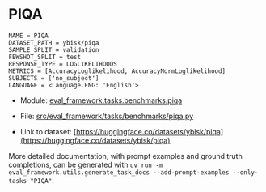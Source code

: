 # PIQA

````
NAME = PIQA
DATASET_PATH = ybisk/piqa
SAMPLE_SPLIT = validation
FEWSHOT_SPLIT = test
RESPONSE_TYPE = LOGLIKELIHOODS
METRICS = [AccuracyLoglikelihood, AccuracyNormLoglikelihood]
SUBJECTS = ['no_subject']
LANGUAGE = <Language.ENG: 'English'>
````

- Module: [eval_framework.tasks.benchmarks.piqa](eval_framework.tasks.benchmarks.piqa)

- File: [src/eval_framework/tasks/benchmarks/piqa.py](../../src/eval_framework/tasks/benchmarks/piqa.py)

- Link to dataset: [https://huggingface.co/datasets/ybisk/piqa](https://huggingface.co/datasets/ybisk/piqa)

More detailed documentation, with prompt examples and ground truth completions, can be generated with `uv run -m eval_framework.utils.generate_task_docs --add-prompt-examples --only-tasks "PIQA"`.
